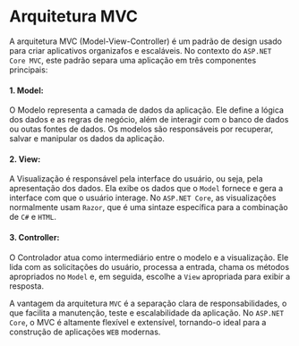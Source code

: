 # Arquitetura MVC 

A arquitetura MVC (Model-View-Controller) é um padrão de design usado para criar aplicativos organizafos e escaláveis. No contexto do `ASP.NET Core MVC`, este padrão separa uma aplicação em três componentes principais:

#### 1. Model:
O Modelo representa a camada de dados da aplicação. Ele define a lógica dos dados e as regras de negócio, além de interagir com o banco de dados ou outas fontes de dados. Os modelos são responsáveis por recuperar, salvar e manipular os dados da aplicação.

#### 2. View: 
A Visualização é responsável pela interface do usuário, ou seja, pela apresentação dos dados. Ela exibe os dados que o `Model` fornece e gera a interface com que o usuário interage. No `ASP.NET Core`, as visualizações normalmente usam `Razor`, que é uma sintaze específica para a combinação de `C#` e `HTML`.

#### 3. Controller: 
O Controlador atua como intermediário entre o modelo e a visualização. Ele lida com as solicitações do usuário, processa a entrada, chama os métodos apropriados no `Model` e, em seguida, escolhe a `View` apropriada para exibir a resposta.

A vantagem da arquitetura `MVC` é a separação clara de responsabilidades, o que facilita a manutenção, teste e escalabilidade da aplicação. No `ASP.NET Core`, o MVC é altamente flexível e extensível, tornando-o ideal para a construção de aplicações `WEB` modernas.
